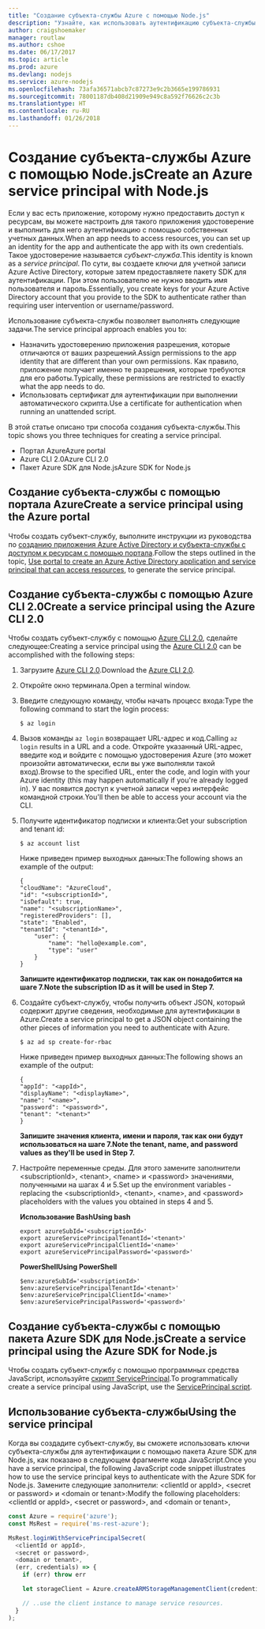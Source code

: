 ```yaml
---
title: "Создание субъекта-службы Azure с помощью Node.js"
description: "Узнайте, как использовать аутентификацию субъекта-службы с помощью Node.js"
author: craigshoemaker
manager: routlaw
ms.author: cshoe
ms.date: 06/17/2017
ms.topic: article
ms.prod: azure
ms.devlang: nodejs
ms.service: azure-nodejs
ms.openlocfilehash: 73afa36571abcb7c87273e9c2b3665e199786931
ms.sourcegitcommit: 78001187db408d21909e949c8a592f76626c2c3b
ms.translationtype: HT
ms.contentlocale: ru-RU
ms.lasthandoff: 01/26/2018
---
```

# <a name="create-an-azure-service-principal-with-nodejs"></a><span data-ttu-id="7bbf1-103">Создание субъекта-службы Azure с помощью Node.js</span><span class="sxs-lookup"><span data-stu-id="7bbf1-103">Create an Azure service principal with Node.js</span></span> 

<span data-ttu-id="7bbf1-104">Если у вас есть приложение, которому нужно предоставить доступ к ресурсам, вы можете настроить для такого приложения удостоверение и выполнить для него аутентификацию с помощью собственных учетных данных.</span><span class="sxs-lookup"><span data-stu-id="7bbf1-104">When an app needs to access resources, you can set up an identity for the app and authenticate the app with its own credentials.</span></span> <span data-ttu-id="7bbf1-105">Такое удостоверение называется *субъект-служба*.</span><span class="sxs-lookup"><span data-stu-id="7bbf1-105">This identity is known as a *service principal*.</span></span> <span data-ttu-id="7bbf1-106">По сути, вы создаете ключи для учетной записи Azure Active Directory, которые затем предоставляете пакету SDK для аутентификации. При этом пользователю не нужно вводить имя пользователя и пароль.</span><span class="sxs-lookup"><span data-stu-id="7bbf1-106">Essentially, you create keys for your Azure Active Directory account that you provide to the SDK to authenticate rather than requiring user intervention or username/password.</span></span>

<span data-ttu-id="7bbf1-107">Использование субъекта-службы позволяет выполнять следующие задачи.</span><span class="sxs-lookup"><span data-stu-id="7bbf1-107">The service principal approach enables you to:</span></span>
- <span data-ttu-id="7bbf1-108">Назначить удостоверению приложения разрешения, которые отличаются от ваших разрешений.</span><span class="sxs-lookup"><span data-stu-id="7bbf1-108">Assign permissions to the app identity that are different than your own permissions.</span></span> <span data-ttu-id="7bbf1-109">Как правило, приложение получает именно те разрешения, которые требуются для его работы.</span><span class="sxs-lookup"><span data-stu-id="7bbf1-109">Typically, these permissions are restricted to exactly what the app needs to do.</span></span>
- <span data-ttu-id="7bbf1-110">Использовать сертификат для аутентификации при выполнении автоматического скрипта.</span><span class="sxs-lookup"><span data-stu-id="7bbf1-110">Use a certificate for authentication when running an unattended script.</span></span>

<span data-ttu-id="7bbf1-111">В этой статье описано три способа создания субъекта-службы.</span><span class="sxs-lookup"><span data-stu-id="7bbf1-111">This topic shows you three techniques for creating a service principal.</span></span>

- <span data-ttu-id="7bbf1-112">Портал Azure</span><span class="sxs-lookup"><span data-stu-id="7bbf1-112">Azure portal</span></span>
- <span data-ttu-id="7bbf1-113">Azure CLI 2.0</span><span class="sxs-lookup"><span data-stu-id="7bbf1-113">Azure CLI 2.0</span></span>
- <span data-ttu-id="7bbf1-114">Пакет Azure SDK для Node.js</span><span class="sxs-lookup"><span data-stu-id="7bbf1-114">Azure SDK for Node.js</span></span>

## <a name="create-a-service-principal-using-the-azure-portal"></a><span data-ttu-id="7bbf1-115">Создание субъекта-службы с помощью портала Azure</span><span class="sxs-lookup"><span data-stu-id="7bbf1-115">Create a service principal using the Azure portal</span></span>

<span data-ttu-id="7bbf1-116">Чтобы создать субъект-службу, выполните инструкции из руководства по [созданию приложения Azure Active Directory и субъекта-службы с доступом к ресурсам с помощью портала](https://azure.microsoft.com/documentation/articles/resource-group-create-service-principal-portal/).</span><span class="sxs-lookup"><span data-stu-id="7bbf1-116">Follow the steps outlined in the topic, [Use portal to create an Azure Active Directory application and service principal that can access resources](https://azure.microsoft.com/documentation/articles/resource-group-create-service-principal-portal/), to generate the service principal.</span></span>

## <a name="create-a-service-principal-using-the-azure-cli-20"></a><span data-ttu-id="7bbf1-117">Создание субъекта-службы с помощью Azure CLI 2.0</span><span class="sxs-lookup"><span data-stu-id="7bbf1-117">Create a service principal using the Azure CLI 2.0</span></span>

<span data-ttu-id="7bbf1-118">Чтобы создать субъект-службу с помощью [Azure CLI 2.0](https://docs.microsoft.com/cli/azure/install-az-cli2), сделайте следующее:</span><span class="sxs-lookup"><span data-stu-id="7bbf1-118">Creating a service principal using the [Azure CLI 2.0](https://docs.microsoft.com/cli/azure/install-az-cli2) can be accomplished with the following steps:</span></span>

1. <span data-ttu-id="7bbf1-119">Загрузите [Azure CLI 2.0](https://docs.microsoft.com/cli/azure/install-az-cli2).</span><span class="sxs-lookup"><span data-stu-id="7bbf1-119">Download the [Azure CLI 2.0](https://docs.microsoft.com/cli/azure/install-az-cli2).</span></span>

2. <span data-ttu-id="7bbf1-120">Откройте окно терминала.</span><span class="sxs-lookup"><span data-stu-id="7bbf1-120">Open a terminal window.</span></span>

3. <span data-ttu-id="7bbf1-121">Введите следующую команду, чтобы начать процесс входа:</span><span class="sxs-lookup"><span data-stu-id="7bbf1-121">Type the following command to start the login process:</span></span>

    ```shell
    $ az login
    ```

4. <span data-ttu-id="7bbf1-122">Вызов команды `az login` возвращает URL-адрес и код.</span><span class="sxs-lookup"><span data-stu-id="7bbf1-122">Calling `az login` results in a URL and a code.</span></span> <span data-ttu-id="7bbf1-123">Откройте указанный URL-адрес, введите код и войдите с помощью удостоверения Azure (это может произойти автоматически, если вы уже выполняли такой вход).</span><span class="sxs-lookup"><span data-stu-id="7bbf1-123">Browse to the specified URL, enter the code, and login with your Azure identity (this may happen automatically if you're already logged in).</span></span> <span data-ttu-id="7bbf1-124">У вас появится доступ к учетной записи через интерфейс командной строки.</span><span class="sxs-lookup"><span data-stu-id="7bbf1-124">You'll then be able to access your account via the CLI.</span></span>

5. <span data-ttu-id="7bbf1-125">Получите идентификатор подписки и клиента:</span><span class="sxs-lookup"><span data-stu-id="7bbf1-125">Get your subscription and tenant id:</span></span>

    ```shell
    $ az account list
    ```

    <span data-ttu-id="7bbf1-126">Ниже приведен пример выходных данных:</span><span class="sxs-lookup"><span data-stu-id="7bbf1-126">The following shows an example of the output:</span></span>

    ```shell
    {
    "cloudName": "AzureCloud",
    "id": "<subscriptionId>",
    "isDefault": true,
    "name": "<subscriptionName>",
    "registeredProviders": [],
    "state": "Enabled",
    "tenantId": "<tenantId>",
        "user": {
            "name": "hello@example.com",
            "type": "user"
        }
    }
    ```

    <span data-ttu-id="7bbf1-127">**Запишите идентификатор подписки, так как он понадобится на шаге 7.**</span><span class="sxs-lookup"><span data-stu-id="7bbf1-127">**Note the subscription ID as it will be used in Step 7.**</span></span>

6. <span data-ttu-id="7bbf1-128">Создайте субъект-службу, чтобы получить объект JSON, который содержит другие сведения, необходимые для аутентификации в Azure.</span><span class="sxs-lookup"><span data-stu-id="7bbf1-128">Create a service principal to get a JSON object containing the other pieces of information you need to authenticate with Azure.</span></span>

    ```shell
    $ az ad sp create-for-rbac
    ```

    <span data-ttu-id="7bbf1-129">Ниже приведен пример выходных данных:</span><span class="sxs-lookup"><span data-stu-id="7bbf1-129">The following shows an example of the output:</span></span>

    ```shell
    {
    "appId": "<appId>",
    "displayName": "<displayName>",
    "name": "<name>",
    "password": "<password>",
    "tenant": "<tenant>"
    }
    ```

    <span data-ttu-id="7bbf1-130">**Запишите значения клиента, имени и пароля, так как они будут использоваться на шаге 7.**</span><span class="sxs-lookup"><span data-stu-id="7bbf1-130">**Note the tenant, name, and password values as they'll be used in Step 7.**</span></span>

7. <span data-ttu-id="7bbf1-131">Настройте переменные среды. Для этого замените заполнители &lt;subscriptionId>, &lt;tenant>, &lt;name> и &lt;password> значениями, полученными на шагах 4 и 5.</span><span class="sxs-lookup"><span data-stu-id="7bbf1-131">Set up the environment variables - replacing the &lt;subscriptionId>, &lt;tenant>, &lt;name>, and &lt;password> placeholders with the values you obtained in steps 4 and 5.</span></span> 

    <span data-ttu-id="7bbf1-132">**Использование Bash**</span><span class="sxs-lookup"><span data-stu-id="7bbf1-132">**Using bash**</span></span>

    ```shell
    export azureSubId='<subscriptionId>'
    export azureServicePrincipalTenantId='<tenant>'
    export azureServicePrincipalClientId='<name>'
    export azureServicePrincipalPassword='<password>'
    ```

    <span data-ttu-id="7bbf1-133">**PowerShell**</span><span class="sxs-lookup"><span data-stu-id="7bbf1-133">**Using PowerShell**</span></span>

    ```shell
    $env:azureSubId='<subscriptionId>'
    $env:azureServicePrincipalTenantId='<tenant>'
    $env:azureServicePrincipalClientId='<name>'
    $env:azureServicePrincipalPassword='<password>'
    ```

## <a name="create-a-service-principal-using-the-azure-sdk-for-nodejs"></a><span data-ttu-id="7bbf1-134">Создание субъекта-службы с помощью пакета Azure SDK для Node.js</span><span class="sxs-lookup"><span data-stu-id="7bbf1-134">Create a service principal using the Azure SDK for Node.js</span></span>

<span data-ttu-id="7bbf1-135">Чтобы создать субъект-службу с помощью программных средства JavaScript, используйте [скрипт ServicePrincipal](https://github.com/Azure/azure-sdk-for-node/tree/master/Documentation/ServicePrincipal).</span><span class="sxs-lookup"><span data-stu-id="7bbf1-135">To programmatically create a service principal using JavaScript, use the [ServicePrincipal script](https://github.com/Azure/azure-sdk-for-node/tree/master/Documentation/ServicePrincipal).</span></span>   

## <a name="using-the-service-principal"></a><span data-ttu-id="7bbf1-136">Использование субъекта-службы</span><span class="sxs-lookup"><span data-stu-id="7bbf1-136">Using the service principal</span></span>

<span data-ttu-id="7bbf1-137">Когда вы создадите субъект-службу, вы сможете использовать ключи субъекта-службы для аутентификации с помощью пакета Azure SDK для Node.js, как показано в следующем фрагменте кода JavaScript.</span><span class="sxs-lookup"><span data-stu-id="7bbf1-137">Once you have a service principal, the following JavaScript code snippet illustrates how to use the service principal keys to authenticate with the Azure SDK for Node.js.</span></span> <span data-ttu-id="7bbf1-138">Замените следующие заполнители: &lt;clientId or appId>, &lt;secret or password> и &lt;domain or tenant>:</span><span class="sxs-lookup"><span data-stu-id="7bbf1-138">Modify the following placeholders: &lt;clientId or appId>, &lt;secret or password>, and &lt;domain or tenant>,</span></span>

```javascript
const Azure = require('azure');
const MsRest = require('ms-rest-azure');

MsRest.loginWithServicePrincipalSecret(
  <clientId or appId>,
  <secret or password>,
  <domain or tenant>,
  (err, credentials) => {
    if (err) throw err

    let storageClient = Azure.createARMStorageManagementClient(credentials, '<azure-subscription-id>');

    // ..use the client instance to manage service resources.
  }
);
```
